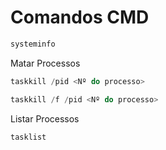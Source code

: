 # Comandos CMD

```powershell
systeminfo
```

Matar Processos

```powershell
taskkill /pid <Nº do processo>
```

```powershell
taskkill /f /pid <Nº do processo> 
```

Listar Processos

```powershell
tasklist
```